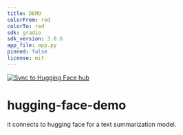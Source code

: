 ```yaml
---
title: DEMO 
colorFrom: red
colorTo: red
sdk: gradio
sdk_version: 3.0.6
app_file: app.py
pinned: false
license: mit
---
```


[![Sync to Hugging Face hub](https://github.com/aryansingla45/hugging-face-demo/actions/workflows/testing-ci.yml/badge.svg)](https://github.com/aryansingla45/hugging-face-demo/actions/workflows/testing-ci.yml)




# hugging-face-demo

it connects to hugging face for a text summarization model.



